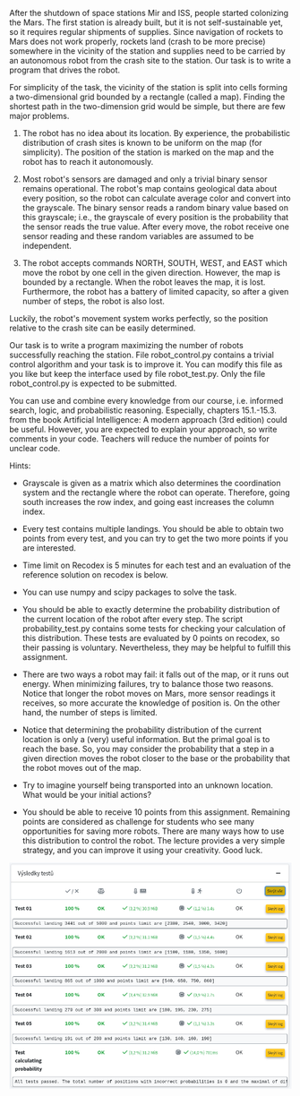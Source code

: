 After the shutdown of space stations Mir and ISS, people started colonizing the Mars.
The first station is already built, but it is not self-sustainable yet, so it requires regular shipments of supplies.
Since navigation of rockets to Mars does not work properly, rockets land (crash to be more precise) somewhere in the vicinity of the station
and supplies need to be carried by an autonomous robot from the crash site to the station.
Our task is to write a program that drives the robot.

For simplicity of the task, the vicinity of the station is split into cells forming a two-dimensional grid bounded by a rectangle (called a map).
Finding the shortest path in the two-dimension grid would be simple, but there are few major problems.

1. The robot has no idea about its location. 
By experience, the probabilistic distribution of crash sites is known to be uniform on the map (for simplicity).
The position of the station is marked on the map and the robot has to reach it autonomously.

1. Most robot's sensors are damaged and only a trivial binary sensor remains operational.
The robot's map contains geological data about every position, so the robot can calculate average color and convert into the grayscale.
The binary sensor reads a random binary value based on this grayscale; i.e., the grayscale of every position is the probability that the sensor reads the true value.
After every move, the robot receive one sensor reading and these random variables are assumed to be independent.

1. The robot accepts commands NORTH, SOUTH, WEST, and EAST which move the robot by one cell in the given direction.
However, the map is bounded by a rectangle.
When the robot leaves the map, it is lost.
Furthermore, the robot has a battery of limited capacity, so after a given number of steps, the robot is also lost.

Luckily, the robot's movement system works perfectly, so the position relative to the crash site can be easily determined.

Our task is to write a program maximizing the number of robots successfully reaching the station.
File robot_control.py contains a trivial control algorithm and your task is to improve it.
You can modify this file as you like but keep the interface used by file robot_test.py.
Only the file robot_control.py is expected to be submitted.

You can use and combine every knowledge from our course, i.e. informed search, logic, and probabilistic reasoning.
Especially, chapters 15.1.-15.3. from the book Artificial Intelligence: A modern approach (3rd edition) could be useful.
However, you are expected to explain your approach, so write comments in your code.
Teachers will reduce the number of points for unclear code.

Hints:
* Grayscale is given as a matrix which also determines the coordination system and the rectangle where the robot can operate.
Therefore, going south increases the row index, and going east increases the column index.

* Every test contains multiple landings.
You should be able to obtain two points from every test, and you can try to get the two more points if you are interested.

* Time limit on Recodex is 5 minutes for each test and an evaluation of the reference solution on recodex is below.

* You can use numpy and scipy packages to solve the task.

* You should be able to exactly determine the probability distribution of the current location of the robot after every step.
The script probability_test.py contains some tests for checking your calculation of this distribution.
These tests are evaluated by 0 points on recodex, so their passing is voluntary. Nevertheless, they may be helpful to fulfill this assignment.

* There are two ways a robot may fail: it falls out of the map, or it runs out energy.
When minimizing failures, try to balance those two reasons.
Notice that longer the robot moves on Mars, more sensor readings it receives, so more accurate the knowledge of position is.
On the other hand, the number of steps is limited.

* Notice that determining the probability distribution of the current location is only a (very) useful information.
But the primal goal is to reach the base.
So, you may consider the probability that a step in a given direction moves the robot closer to the base or the probability that the robot moves out of the map.

* Try to imagine yourself being transported into an unknown location.
What would be your initial actions?

* You should be able to receive 10 points from this assignment.
Remaining points are considered as challenge for students who see many opportunities for saving more robots.
There are many ways how to use this distribution to control the robot. 
The lecture provides a very simple strategy, and you can improve it using your creativity. Good luck.

![evaluation](reference_evaluation_on_recodex.png "Evaluation of a reference solution on recodex")

